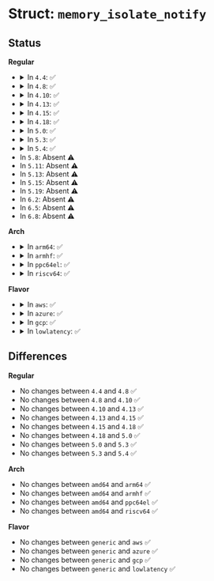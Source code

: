 # Struct: <code>memory_isolate_notify</code>

## Status
<b>Regular</b>
<ul>
<li>
<details>
<summary>In <code>4.4</code>: ✅</summary>

```c
struct memory_isolate_notify {
    long unsigned int start_pfn;
    unsigned int nr_pages;
    unsigned int pages_found;
};
```
</details>
</li>
<li>
<details>
<summary>In <code>4.8</code>: ✅</summary>

```c
struct memory_isolate_notify {
    long unsigned int start_pfn;
    unsigned int nr_pages;
    unsigned int pages_found;
};
```
</details>
</li>
<li>
<details>
<summary>In <code>4.10</code>: ✅</summary>

```c
struct memory_isolate_notify {
    long unsigned int start_pfn;
    unsigned int nr_pages;
    unsigned int pages_found;
};
```
</details>
</li>
<li>
<details>
<summary>In <code>4.13</code>: ✅</summary>

```c
struct memory_isolate_notify {
    long unsigned int start_pfn;
    unsigned int nr_pages;
    unsigned int pages_found;
};
```
</details>
</li>
<li>
<details>
<summary>In <code>4.15</code>: ✅</summary>

```c
struct memory_isolate_notify {
    long unsigned int start_pfn;
    unsigned int nr_pages;
    unsigned int pages_found;
};
```
</details>
</li>
<li>
<details>
<summary>In <code>4.18</code>: ✅</summary>

```c
struct memory_isolate_notify {
    long unsigned int start_pfn;
    unsigned int nr_pages;
    unsigned int pages_found;
};
```
</details>
</li>
<li>
<details>
<summary>In <code>5.0</code>: ✅</summary>

```c
struct memory_isolate_notify {
    long unsigned int start_pfn;
    unsigned int nr_pages;
    unsigned int pages_found;
};
```
</details>
</li>
<li>
<details>
<summary>In <code>5.3</code>: ✅</summary>

```c
struct memory_isolate_notify {
    long unsigned int start_pfn;
    unsigned int nr_pages;
    unsigned int pages_found;
};
```
</details>
</li>
<li>
<details>
<summary>In <code>5.4</code>: ✅</summary>

```c
struct memory_isolate_notify {
    long unsigned int start_pfn;
    unsigned int nr_pages;
    unsigned int pages_found;
};
```
</details>
</li>
<li>
In <code>5.8</code>: Absent ⚠️
</li>
<li>
In <code>5.11</code>: Absent ⚠️
</li>
<li>
In <code>5.13</code>: Absent ⚠️
</li>
<li>
In <code>5.15</code>: Absent ⚠️
</li>
<li>
In <code>5.19</code>: Absent ⚠️
</li>
<li>
In <code>6.2</code>: Absent ⚠️
</li>
<li>
In <code>6.5</code>: Absent ⚠️
</li>
<li>
In <code>6.8</code>: Absent ⚠️
</li>
</ul>
<b>Arch</b>
<ul>
<li>
<details>
<summary>In <code>arm64</code>: ✅</summary>

```c
struct memory_isolate_notify {
    long unsigned int start_pfn;
    unsigned int nr_pages;
    unsigned int pages_found;
};
```
</details>
</li>
<li>
<details>
<summary>In <code>armhf</code>: ✅</summary>

```c
struct memory_isolate_notify {
    long unsigned int start_pfn;
    unsigned int nr_pages;
    unsigned int pages_found;
};
```
</details>
</li>
<li>
<details>
<summary>In <code>ppc64el</code>: ✅</summary>

```c
struct memory_isolate_notify {
    long unsigned int start_pfn;
    unsigned int nr_pages;
    unsigned int pages_found;
};
```
</details>
</li>
<li>
<details>
<summary>In <code>riscv64</code>: ✅</summary>

```c
struct memory_isolate_notify {
    long unsigned int start_pfn;
    unsigned int nr_pages;
    unsigned int pages_found;
};
```
</details>
</li>
</ul>
<b>Flavor</b>
<ul>
<li>
<details>
<summary>In <code>aws</code>: ✅</summary>

```c
struct memory_isolate_notify {
    long unsigned int start_pfn;
    unsigned int nr_pages;
    unsigned int pages_found;
};
```
</details>
</li>
<li>
<details>
<summary>In <code>azure</code>: ✅</summary>

```c
struct memory_isolate_notify {
    long unsigned int start_pfn;
    unsigned int nr_pages;
    unsigned int pages_found;
};
```
</details>
</li>
<li>
<details>
<summary>In <code>gcp</code>: ✅</summary>

```c
struct memory_isolate_notify {
    long unsigned int start_pfn;
    unsigned int nr_pages;
    unsigned int pages_found;
};
```
</details>
</li>
<li>
<details>
<summary>In <code>lowlatency</code>: ✅</summary>

```c
struct memory_isolate_notify {
    long unsigned int start_pfn;
    unsigned int nr_pages;
    unsigned int pages_found;
};
```
</details>
</li>
</ul>

## Differences
<b>Regular</b>
<ul>
<li>
No changes between <code>4.4</code> and <code>4.8</code> ✅
</li>
<li>
No changes between <code>4.8</code> and <code>4.10</code> ✅
</li>
<li>
No changes between <code>4.10</code> and <code>4.13</code> ✅
</li>
<li>
No changes between <code>4.13</code> and <code>4.15</code> ✅
</li>
<li>
No changes between <code>4.15</code> and <code>4.18</code> ✅
</li>
<li>
No changes between <code>4.18</code> and <code>5.0</code> ✅
</li>
<li>
No changes between <code>5.0</code> and <code>5.3</code> ✅
</li>
<li>
No changes between <code>5.3</code> and <code>5.4</code> ✅
</li>
</ul>
<b>Arch</b>
<ul>
<li>
No changes between <code>amd64</code> and <code>arm64</code> ✅
</li>
<li>
No changes between <code>amd64</code> and <code>armhf</code> ✅
</li>
<li>
No changes between <code>amd64</code> and <code>ppc64el</code> ✅
</li>
<li>
No changes between <code>amd64</code> and <code>riscv64</code> ✅
</li>
</ul>
<b>Flavor</b>
<ul>
<li>
No changes between <code>generic</code> and <code>aws</code> ✅
</li>
<li>
No changes between <code>generic</code> and <code>azure</code> ✅
</li>
<li>
No changes between <code>generic</code> and <code>gcp</code> ✅
</li>
<li>
No changes between <code>generic</code> and <code>lowlatency</code> ✅
</li>
</ul>
